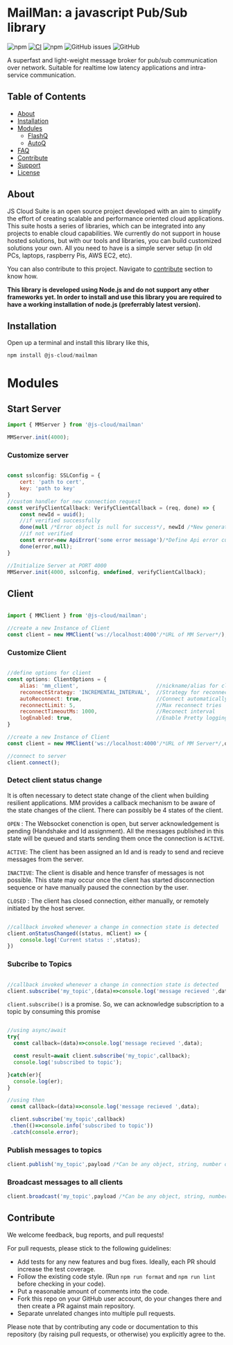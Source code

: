 # MailMan: a javascript Pub/Sub library

![npm](https://img.shields.io/npm/v/@js-cloud/mailman?style=plastic)
[![CI](https://github.com/jscloud-org/FlashQueue/actions/workflows/npm-packages-workflow.yml/badge.svg)](https://github.com/jscloud-org/FlashQueue/actions/workflows/npm-packages-workflow.yml)
![npm](https://img.shields.io/npm/dw/@js-cloud/mailman?label=installs&style=plastic)
![GitHub issues](https://img.shields.io/github/issues-raw/jscloud-org/mailman)
![GitHub](https://img.shields.io/github/license/jscloud-org/mailman?style=plastic)


A superfast and light-weight message broker for pub/sub communication over network. Suitable for realtime low latency applications and intra-service communication.

## Table of Contents

- [About](#about)
- [Installation](#installation)
- [Modules](#modules)
  - [FlashQ](#flashq)
  - [AutoQ](#autoq)
- [FAQ](#faq)
- [Contribute](#contribute)
- [Support](#support)
- [License](#license)



## About

JS Cloud Suite is an open source project developed with an aim to simplify the effort of creating scalable and performance oriented cloud applications. This suite hosts a series of libraries, which can be integrated into any projects to enable cloud capabilities. We currently do not support in house hosted solutions, but with our tools and libraries, you can build customized solutions your own. All you need to have is a simple server setup (in old PCs, laptops, raspberry Pis, AWS EC2, etc).

You can also contribute to this project. Navigate to [contribute](#contribute) section to know how.

**This library is developed using Node.js and do not support any other frameworks yet. In order to install and use this library you are required to have a working installation of node.js (preferrably latest version).**

## Installation

Open up a terminal and install this library like this,

```javascript
npm install @js-cloud/mailman
```

# Modules

## Start Server

```js
import { MMServer } from '@js-cloud/mailman'

MMServer.init(4000);
```

### Customize server

```js

const sslconfig: SSLConfig = {
    cert: 'path to cert',
    key: 'path to key'
}
//custom handler for new connection request
const verifyClientCallback: VerifyClientCallback = (req, done) => {
    const newId = uuid();
    //if verified successfully
    done(null /*Error object is null for success*/, newId /*New generated Id for client*/);
    //if not verified
    const error=new ApiError('some error message')/*Define Api error customized for your application*/
    done(error,null);
}

//Initialize Server at PORT 4000
MMServer.init(4000, sslconfig, undefined, verifyClientCallback);
```

## Client

```js

import { MMClient } from '@js-cloud/mailman';

//create a new Instance of Client
const client = new MMClient('ws://localhost:4000'/*URL of MM Server*/);
```

### Customize Client

```js

//define options for client
const options: ClientOptions = {
    alias: 'mm_client',                         //nickname/alias for client, easy for identifying clients
    reconnectStrategy: 'INCREMENTAL_INTERVAL',  //Strategy for reconnection -> 'INCREMENTAL_INTERVAL' | 'FIXED_INTERVAL'
    autoReconnect: true,                        //Connect automatically after reconnection. Not on manual disconenction
    reconnectLimit: 5,                          //Max reconnect tries  
    reconnectTimeoutMs: 1000,                   //Reconect interval
    logEnabled: true,                           //Enable Pretty logging for client events
}

//create a new Instance of Client
const client = new MMClient('ws://localhost:4000'/*URL of MM Server*/,options);

//connect to server
client.connect();
```

### Detect client status change

It is often necessary to detect state change of the client when building resilient applications. MM provides a callback mechanism to be aware of the state changes 
of the client. There can possibly be 4 states of the client.

`OPEN` : The Websocket conenction is open, but server acknowledgement is pending (Handshake and Id assignment). All the messages published in this state will be queued and starts sending them once the connection is `ACTIVE`.

`ACTIVE`: The client has been assigned an Id and is ready to send and recieve messages from the server.

`INACTIVE`: The client is disable and hence transfer of messages is not possible. This state may occur once the client has started disconnection sequence or have manually paused the connection by the user.

`CLOSED` : The client has closed connection, either manually, or remotely initiated by the host server.

```js

//callback invoked whenever a change in connection state is detected
client.onStatusChanged((status, mClient) => {
    console.log('Current status :',status);
})
```

### Subcribe to Topics

```js

//callback invoked whenever a change in connection state is detected
client.subscribe('my_topic',(data)=>console.log('message recieved ',data));
```

`client.subscribe()` is a promise. So, we can acknowledge subscription to a topic by consuming this promise

```js

//using async/await 
try{
  const callback=(data)=>console.log('message recieved ',data);

  const result=await client.subscribe('my_topic',callback);
  console.log('subscribed to topic');

}catch(er){
  console.log(er);
}

//using then
 const callback=(data)=>console.log('message recieved ',data);

 client.subscribe('my_topic',callback)
 .then(()=>console.info('subscribed to topic'))
 .catch(console.error);

```


### Publish messages to topics

```js
client.publish('my_topic',payload /*Can be any object, string, number or any primitive types*/)
```

### Broadcast messages to all clients


```js
client.broadcast('my_topic',payload /*Can be any object, string, number or any primitive types*/)
```


## Contribute

We welcome feedback, bug reports, and pull requests!

For pull requests, please stick to the following guidelines:

* Add tests for any new features and bug fixes. Ideally, each PR should increase the test coverage.
* Follow the existing code style. (Run `npm run format` and `npm run lint` before checking in your code).
* Put a reasonable amount of comments into the code.
* Fork this repo on your GitHub user account, do your changes there and then create a PR against main repository.
* Separate unrelated changes into multiple pull requests.

Please note that by contributing any code or documentation to this repository (by
raising pull requests, or otherwise) you explicitly agree to the.
